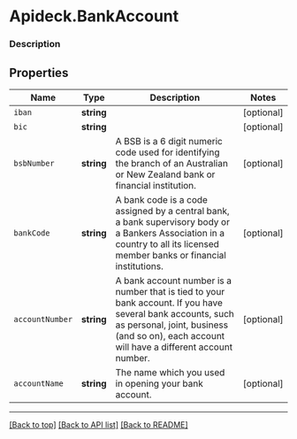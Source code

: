 # Apideck.BankAccount

### Description

## Properties
Name | Type | Description | Notes
------------ | ------------- | ------------- | -------------
`iban` | **string** |  | [optional] 
`bic` | **string** |  | [optional] 
`bsbNumber` | **string** | A BSB is a 6 digit numeric code used for identifying the branch of an Australian or New Zealand bank or financial institution. | [optional] 
`bankCode` | **string** | A bank code is a code assigned by a central bank, a bank supervisory body or a Bankers Association in a country to all its licensed member banks or financial institutions. | [optional] 
`accountNumber` | **string** | A bank account number is a number that is tied to your bank account. If you have several bank accounts, such as personal, joint, business (and so on), each account will have a different account number. | [optional] 
`accountName` | **string** | The name which you used in opening your bank account. | [optional] 





---

[[Back to top]](#) [[Back to API list]](../../../../README.md#documentation-for-api-endpoints) [[Back to README]](../../../../README.md)


